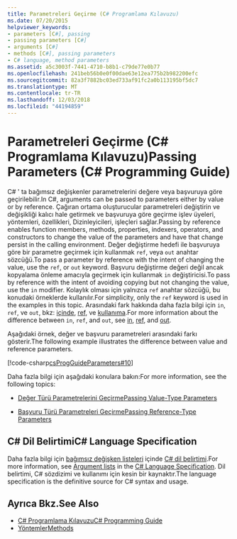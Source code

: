```yaml
---
title: Parametreleri Geçirme (C# Programlama Kılavuzu)
ms.date: 07/20/2015
helpviewer_keywords:
- parameters [C#], passing
- passing parameters [C#]
- arguments [C#]
- methods [C#], passing parameters
- C# language, method parameters
ms.assetid: a5c3003f-7441-4710-b8b1-c79de77e0b77
ms.openlocfilehash: 241beb56b0e0f00dae63e12ea775b2b982200efc
ms.sourcegitcommit: 82a3f7882bc03ed733af91fc2a0b113195bf5dc7
ms.translationtype: MT
ms.contentlocale: tr-TR
ms.lasthandoff: 12/03/2018
ms.locfileid: "44194859"
---
```

# <a name="passing-parameters-c-programming-guide"></a><span data-ttu-id="d90de-102">Parametreleri Geçirme (C# Programlama Kılavuzu)</span><span class="sxs-lookup"><span data-stu-id="d90de-102">Passing Parameters (C# Programming Guide)</span></span>
<span data-ttu-id="d90de-103">C# ' ta bağımsız değişkenler parametrelerini değere veya başvuruya göre geçirilebilir.</span><span class="sxs-lookup"><span data-stu-id="d90de-103">In C#, arguments can be passed to parameters either by value or by reference.</span></span> <span data-ttu-id="d90de-104">Çağıran ortama oluşturucular parametreleri değiştirin ve değişikliği kalıcı hale getirmek ve başvuruya göre geçirme işlev üyeleri, yöntemleri, özellikleri, Dizinleyicileri, işleçleri sağlar.</span><span class="sxs-lookup"><span data-stu-id="d90de-104">Passing by reference enables function members, methods, properties, indexers, operators, and constructors to change the value of the parameters and have that change persist in the calling environment.</span></span> <span data-ttu-id="d90de-105">Değer değiştirme hedefi ile başvuruya göre bir parametre geçirmek için kullanmak `ref`, veya `out` anahtar sözcüğü.</span><span class="sxs-lookup"><span data-stu-id="d90de-105">To pass a parameter by reference with the intent of changing the value, use the `ref`, or `out` keyword.</span></span> <span data-ttu-id="d90de-106">Başvuru değiştirme değeri değil ancak kopyalama önleme amacıyla geçirmek için kullanmak `in` değiştiricisi.</span><span class="sxs-lookup"><span data-stu-id="d90de-106">To pass by reference with the intent of avoiding copying but not changing the value, use the `in` modifier.</span></span> <span data-ttu-id="d90de-107">Kolaylık olması için yalnızca `ref` anahtar sözcüğü, bu konudaki örneklerde kullanılır.</span><span class="sxs-lookup"><span data-stu-id="d90de-107">For simplicity, only the `ref` keyword is used in the examples in this topic.</span></span> <span data-ttu-id="d90de-108">Arasındaki fark hakkında daha fazla bilgi için `in`, `ref`, ve `out`, bkz: [içinde](../../../csharp/language-reference/keywords/in-parameter-modifier.md), [ref](../../../csharp/language-reference/keywords/ref.md), ve [kullanıma](../../../csharp/language-reference/keywords/out-parameter-modifier.md).</span><span class="sxs-lookup"><span data-stu-id="d90de-108">For more information about the difference between `in`, `ref`, and `out`, see [in](../../../csharp/language-reference/keywords/in-parameter-modifier.md), [ref](../../../csharp/language-reference/keywords/ref.md), and [out](../../../csharp/language-reference/keywords/out-parameter-modifier.md).</span></span>  
  
 <span data-ttu-id="d90de-109">Aşağıdaki örnek, değer ve başvuru parametreleri arasındaki farkı gösterir.</span><span class="sxs-lookup"><span data-stu-id="d90de-109">The following example illustrates the difference between value and reference parameters.</span></span>  
  
 [!code-csharp[csProgGuideParameters#10](../../../csharp/programming-guide/classes-and-structs/codesnippet/CSharp/passing-parameters_1.cs)]  
  
 <span data-ttu-id="d90de-110">Daha fazla bilgi için aşağıdaki konulara bakın:</span><span class="sxs-lookup"><span data-stu-id="d90de-110">For more information, see the following topics:</span></span>  
  
-   [<span data-ttu-id="d90de-111">Değer Türü Parametrelerini Geçirme</span><span class="sxs-lookup"><span data-stu-id="d90de-111">Passing Value-Type Parameters</span></span>](../../../csharp/programming-guide/classes-and-structs/passing-value-type-parameters.md)  
  
-   [<span data-ttu-id="d90de-112">Başvuru Türü Parametreleri Geçirme</span><span class="sxs-lookup"><span data-stu-id="d90de-112">Passing Reference-Type Parameters</span></span>](../../../csharp/programming-guide/classes-and-structs/passing-reference-type-parameters.md)  
  
## <a name="c-language-specification"></a><span data-ttu-id="d90de-113">C# Dil Belirtimi</span><span class="sxs-lookup"><span data-stu-id="d90de-113">C# Language Specification</span></span>  

<span data-ttu-id="d90de-114">Daha fazla bilgi için [bağımsız değişken listeleri](~/_csharplang/spec/expressions.md#argument-lists) içinde [ C# dil belirtimi](../../language-reference/language-specification/index.md).</span><span class="sxs-lookup"><span data-stu-id="d90de-114">For more information, see [Argument lists](~/_csharplang/spec/expressions.md#argument-lists) in the [C# Language Specification](../../language-reference/language-specification/index.md).</span></span> <span data-ttu-id="d90de-115">Dil belirtimi, C# sözdizimi ve kullanımı için kesin bir kaynaktır.</span><span class="sxs-lookup"><span data-stu-id="d90de-115">The language specification is the definitive source for C# syntax and usage.</span></span>
  
## <a name="see-also"></a><span data-ttu-id="d90de-116">Ayrıca Bkz.</span><span class="sxs-lookup"><span data-stu-id="d90de-116">See Also</span></span>

- [<span data-ttu-id="d90de-117">C# Programlama Kılavuzu</span><span class="sxs-lookup"><span data-stu-id="d90de-117">C# Programming Guide</span></span>](../../../csharp/programming-guide/index.md)  
- [<span data-ttu-id="d90de-118">Yöntemler</span><span class="sxs-lookup"><span data-stu-id="d90de-118">Methods</span></span>](../../../csharp/programming-guide/classes-and-structs/methods.md)
